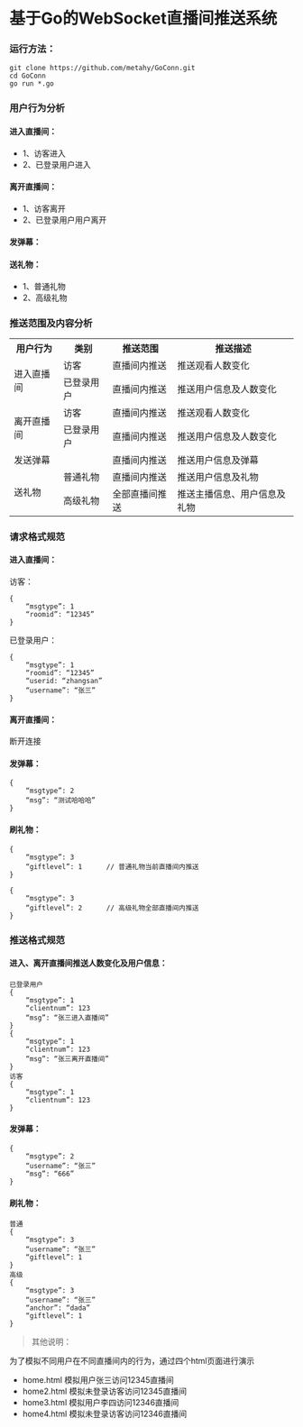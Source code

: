 # 基于Go的WebSocket直播间推送系统

### 运行方法：
```
git clone https://github.com/metahy/GoConn.git
cd GoConn
go run *.go
```
### 用户行为分析
#### 进入直播间：
- 1、访客进入
- 2、已登录用户进入

#### 离开直播间：
- 1、访客离开
- 2、已登录用户用户离开

#### 发弹幕：

#### 送礼物：
- 1、普通礼物
- 2、高级礼物

### 推送范围及内容分析

<table>
 <tr>
    <th>用户行为</th>
    <th>类别</th>
    <th>推送范围</th>
    <th>推送描述</th>
 </tr>
 <tr>
    <td rowspan="2">进入直播间</td>
    <td>访客</td>
    <td>直播间内推送</td>
    <td>推送观看人数变化</td>
 </tr>
 <tr>
    <td>已登录用户</td>
    <td>直播间内推送</td>
    <td>推送用户信息及人数变化</td>
 </tr>
 <tr>
    <td rowspan="2">离开直播间</td>
    <td>访客</td>
    <td>直播间内推送</td>
    <td>推送观看人数变化</td>
 </tr>
 <tr>
    <td>已登录用户</td>
    <td>直播间内推送</td>
    <td>推送用户信息及人数变化</td>
 </tr>
 <tr>
    <td>发送弹幕</td>
    <td></td>
    <td>直播间内推送</td>
    <td>推送用户信息及弹幕</td>
 </tr>
 <tr>
    <td rowspan="2">送礼物</td>
    <td>普通礼物</td>
    <td>直播间内推送</td>
    <td>推送用户信息及礼物</td>
 </tr>
 <tr>
    <td>高级礼物</td>
    <td>全部直播间推送</td>
    <td>推送主播信息、用户信息及礼物</td>
 </tr>
</table>

### 请求格式规范
#### 进入直播间：
访客：
```
{
    “msgtype”: 1
    “roomid”: “12345”
}
```
已登录用户：
```
{
    “msgtype”: 1
    “roomid”: “12345”
    “userid: “zhangsan”
    “username”: “张三”
}
```

#### 离开直播间：
断开连接

#### 发弹幕：
```
{
    “msgtype”: 2
    “msg”: “测试哈哈哈”
}
```

#### 刷礼物：
```
{
    “msgtype”: 3
    “giftlevel”: 1		// 普通礼物当前直播间内推送
}

{
    “msgtype”: 3
    “giftlevel”: 2		// 高级礼物全部直播间内推送
}
```

### 推送格式规范

#### 进入、离开直播间推送人数变化及用户信息：
```
已登录用户
{
    “msgtype”: 1
    “clientnum”: 123
    “msg”: “张三进入直播间”
}
{
    “msgtype”: 1
    “clientnum”: 123
    “msg”: “张三离开直播间”
}
访客
{
    “msgtype”: 1
    “clientnum”: 123
}
```

#### 发弹幕：
```
{
    “msgtype”: 2
    “username”: “张三”
    “msg”: “666”
}
```

#### 刷礼物：
```
普通
{
    “msgtype”: 3
    “username”: “张三”
    “giftlevel”: 1
}
高级
{
    “msgtype”: 3
    “username”: “张三”
    “anchor”: “dada”
    “giftlevel”: 1
}
```

>其他说明：

为了模拟不同用户在不同直播间内的行为，通过四个html页面进行演示
- home.html 模拟用户张三访问12345直播间  
- home2.html 模拟未登录访客访问12345直播间  
- home3.html 模拟用户李四访问12346直播间  
- home4.html 模拟未登录访客访问12346直播间
